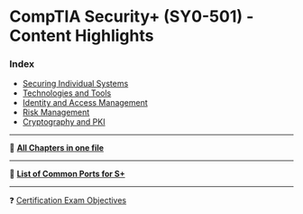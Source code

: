 # CompTIA Security+ (SY0-501) - Content Highlights

### **Index**
* [Securing Individual Systems](https://github.com/Samsar4/SecurityPlus-ExamNotes/blob/master/1-Securing-Individual-Systems.md)
* [Technologies and Tools](https://github.com/Samsar4/SecurityPlus-ExamNotes/blob/master/2-Tools.md)
* [Identity and Access Management](https://github.com/Samsar4/SecurityPlus-ExamNotes/blob/master/4-Identity-and-Access-Management.md)
* [Risk Management](https://github.com/Samsar4/SecurityPlus-ExamNotes/blob/master/5-Risk-Management.md)
* [Cryptography and PKI](https://github.com/Samsar4/SecurityPlus-ExamNotes/blob/master/6-Cryptography-and-PKI.md)
***
📓 [**All Chapters in one file**](https://github.com/Samsar4/SecurityPlus-ExamNotes/blob/master/All-Chapters.md)

***
📍 [**List of Common Ports for S+**](https://github.com/Samsar4/SecurityPlus-ExamNotes/blob/master/0-Ports.md)

***
❓ [Certification Exam Objectives](https://www.comptia.jp/pdf/Security%2B%20SY0-501%20Exam%20Objectives.pdf)
